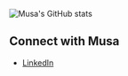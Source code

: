 ![Musa's GitHub stats](https://github-readme-stats.vercel.app/api?username=musakanneh&show_icons=true&theme=radical)

## Connect with Musa

- [LinkedIn](https://www.linkedin.com/in/musa-s-kanneh-0a47a514b/)

